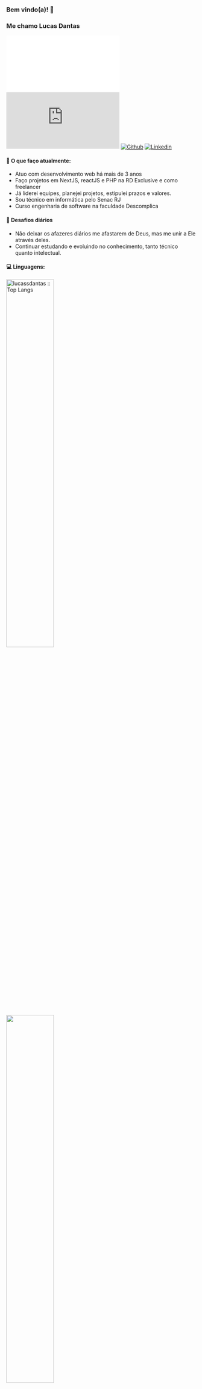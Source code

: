 ### Bem vindo(a)! 👋 
### Me chamo Lucas Dantas

[![United States](README.en.md)](https://github.com/lucassdantas/lucassdantas/blob/main/readme.en.md)
![United States](https://github.com/lucassdantas/lucassdantas/blob/main/readme.en.md "United States")
[![Github](https://img.shields.io/badge/-Github-000?style=flat&logo=Github&logoColor=white)](https://github.com/lucassdantas)
[![Linkedin](https://img.shields.io/badge/-LinkedIn-blue?style=flat&logo=Linkedin&logoColor=white)](https://linkedin.com/in/lucas-de-sousa-dantas/)

#### 🌱 O que faço atualmente: 
- Atuo com desenvolvimento web há mais de 3 anos
- Faço projetos em NextJS, reactJS e PHP na RD Exclusive e como freelancer
- Já liderei equipes, planejei projetos, estipulei prazos e valores.
- Sou técnico em informática pelo Senac RJ
- Curso engenharia de software na faculdade Descomplica

#### :muscle: Desafios diários
- Não deixar os afazeres diários me afastarem de Deus, mas me unir a Ele através deles.
- Continuar estudando e evoluindo no conhecimento, tanto técnico quanto intelectual.

#### :computer: Linguagens:
<img width="50%"  src="https://github-readme-stats.vercel.app/api/top-langs/?username=lucassdantas&langs_count=10&theme=tokyonight&layout=compact" alt="lucassdantas :: Top Langs" />
<img width="50%"  src="https://github-readme-stats.vercel.app/api?username=lucassdantas&show_icons=true&hide_border=true" />
